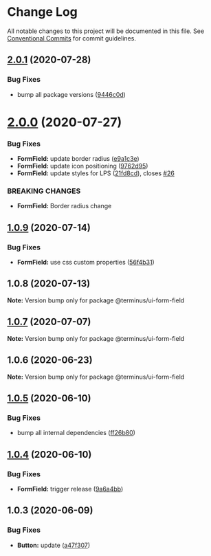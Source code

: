 # Change Log

All notable changes to this project will be documented in this file.
See [Conventional Commits](https://conventionalcommits.org) for commit guidelines.

## [2.0.1](https://github.com/GetTerminus/terminus-oss/compare/@terminus/ui-form-field@2.0.0...@terminus/ui-form-field@2.0.1) (2020-07-28)


### Bug Fixes

* bump all package versions ([9446c0d](https://github.com/GetTerminus/terminus-oss/commit/9446c0d5cde3bd693cfba7cabbfd2db443a47b00))





# [2.0.0](https://github.com/GetTerminus/terminus-oss/compare/@terminus/ui-form-field@1.0.9...@terminus/ui-form-field@2.0.0) (2020-07-27)


### Bug Fixes

* **FormField:** update border radius ([e9a1c3e](https://github.com/GetTerminus/terminus-oss/commit/e9a1c3e3a33a62b367b034817cfdf63635fe0dff))
* **FormField:** update icon positioning ([9762d95](https://github.com/GetTerminus/terminus-oss/commit/9762d957312d848d14e7b083771bba941e4618bb))
* **FormField:** update styles for LPS ([21fd8cd](https://github.com/GetTerminus/terminus-oss/commit/21fd8cde1daaffca1ef2073d1a2b11a18c869f9f)), closes [#26](https://github.com/GetTerminus/terminus-oss/issues/26)


### BREAKING CHANGES

* **FormField:** Border radius change





## [1.0.9](https://github.com/GetTerminus/terminus-oss/compare/@terminus/ui-form-field@1.0.8...@terminus/ui-form-field@1.0.9) (2020-07-14)


### Bug Fixes

* **FormField:** use css custom properties ([56f4b31](https://github.com/GetTerminus/terminus-oss/commit/56f4b31baf6b7bdaad5b89060f0efa3aace2a22e))





## 1.0.8 (2020-07-13)

**Note:** Version bump only for package @terminus/ui-form-field





## [1.0.7](https://github.com/GetTerminus/terminus-oss/compare/@terminus/ui-form-field@1.0.6...@terminus/ui-form-field@1.0.7) (2020-07-07)

**Note:** Version bump only for package @terminus/ui-form-field





## 1.0.6 (2020-06-23)

**Note:** Version bump only for package @terminus/ui-form-field





## [1.0.5](https://github.com/GetTerminus/terminus-oss/compare/@terminus/ui-form-field@1.0.4...@terminus/ui-form-field@1.0.5) (2020-06-10)


### Bug Fixes

* bump all internal dependencies ([ff26b80](https://github.com/GetTerminus/terminus-oss/commit/ff26b806bb599401f006996be5b567a378e68ef3))





## [1.0.4](https://github.com/GetTerminus/terminus-oss/compare/@terminus/ui-form-field@1.0.3...@terminus/ui-form-field@1.0.4) (2020-06-10)


### Bug Fixes

* **FormField:** trigger release ([9a6a4bb](https://github.com/GetTerminus/terminus-oss/commit/9a6a4bbd410adc6eab94891164ae1ab8804c1350))





## 1.0.3 (2020-06-09)


### Bug Fixes

* **Button:** update ([a47f307](https://github.com/GetTerminus/terminus-oss/commit/a47f30757b9216d6ee76788c117e76eacf5289e5))

